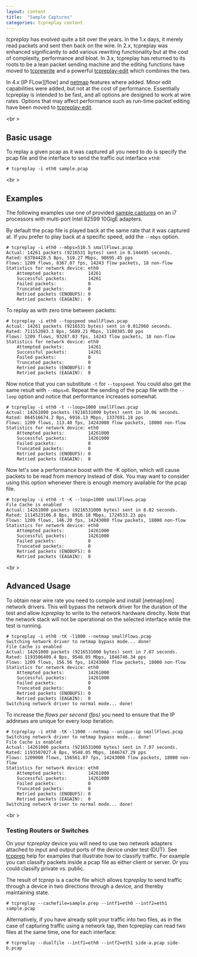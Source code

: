 ```yaml
---
layout: content
title:  "Sample Captures"
categories: tcpreplay content
---
```


*tcpreplay* has evolved quite a bit over the years. In the 1.x days, it merely read packets and sent 
then back on the wire. In 2.x, tcpreplay was enhanced significantly to add various rewriting 
functionality but at the cost of complexity, performance and bloat. 
In 3.x, tcpreplay has returned to its roots to be a lean packet sending machine 
and the editing functions have moved to [tcprewrite][] and a powerful [tcpreplay-edit][] 
which combines the two.

In 4.x [IP FLow][flow] and [netmap][nm] features where added. Minor edit capabilities 
were added, but not at the cost of 
performance. Essentially tcpreplay is intended to be fast, and all options are designed to 
work at wire rates. Options that may affect performance such as run-time packet editing have
been moved to [tcpreplay-edit][].

<br \>
## Basic usage

To replay a given pcap as it was captured all you need to do is specify the
pcap file and the interface to send the traffic out interface `eth0`:

```
# tcpreplay -i eth0 sample.pcap
```

<br \>
## Examples
The following examples use one of provided [sample captures][captures] on an i7 processors with
multi-port Intel 82599 10GigE adapters.

By default the pcap file is played back at the same rate that it was captured at.
If you prefer to play back at a specific speed, add the `--mbps` option.

```
# tcpreplay -i eth0 --mbps=510.5 smallFlows.pcap 
Actual: 14261 packets (9216531 bytes) sent in 0.144495 seconds.
Rated: 63784428.5 Bps, 510.27 Mbps, 98695.45 pps
Flows: 1209 flows, 8367.07 fps, 14243 flow packets, 18 non-flow
Statistics for network device: eth0
	Attempted packets:         14261
	Successful packets:        14261
	Failed packets:            0
	Truncated packets:         0
	Retried packets (ENOBUFS): 0
	Retried packets (EAGAIN):  0
```

To replay as with zero time between packets:

```
# tcpreplay -i eth0 --topspeed smallFlows.pcap 
Actual: 14261 packets (9216531 bytes) sent in 0.012960 seconds.
Rated: 711152083.3 Bps, 5689.21 Mbps, 1100385.80 pps
Flows: 1209 flows, 93287.03 fps, 14243 flow packets, 18 non-flow
Statistics for network device: eth0
	Attempted packets:         14261
	Successful packets:        14261
	Failed packets:            0
	Truncated packets:         0
	Retried packets (ENOBUFS): 0
	Retried packets (EAGAIN):  0
```

Now notice that you can substitute `-t` for `--topspeed`. You could also
get the same result with `--mbps=0`.  Repeat the sending of the pcap file 
with the `--loop` option and notice that performance increases somewhat.

```
# tcpreplay -i eth0 -t --loop=1000 smallFlows.pcap 
Actual: 14261000 packets (9216531000 bytes) sent in 10.06 seconds.
Rated: 864516674.2 Bps, 6916.13 Mbps, 1337691.18 pps
Flows: 1209 flows, 113.40 fps, 14243000 flow packets, 18000 non-flow
Statistics for network device: eth0
	Attempted packets:         14261000
	Successful packets:        14261000
	Failed packets:            0
	Truncated packets:         0
	Retried packets (ENOBUFS): 0
	Retried packets (EAGAIN):  0
```

Now let's see a performance boost with the -K option, which will
cause packets to be read from memory instead of disk. You may want
to consider using this option whenever there is enough memory
available for the pcap file.

```
# tcpreplay -i eth0 -t -K --loop=1000 smallFlows.pcap 
File Cache is enabled
Actual: 14261000 packets (9216531000 bytes) sent in 8.02 seconds.
Rated: 1114523106.8 Bps, 8916.18 Mbps, 1724533.23 pps
Flows: 1209 flows, 146.20 fps, 14243000 flow packets, 18000 non-flow
Statistics for network device: eth0
	Attempted packets:         14261000
	Successful packets:        14261000
	Failed packets:            0
	Truncated packets:         0
	Retried packets (ENOBUFS): 0
	Retried packets (EAGAIN):  0
```
<br \>
## Advanced Usage

To obtain near wire rate you need to compile and install [netmap]nm]
network drivers. This will bypass the network driver for the duration 
of the test and allow *tcpreplay* to write to the network hardware direclty.
Note that the network stack will not be operational on the selected interface
while the test is running.

```
# tcpreplay -i eth0 -tK -l1000 --netmap smallFlows.pcap 
Switching network driver to netmap bypass mode... done!
File Cache is enabled
Actual: 14261000 packets (9216531000 bytes) sent in 7.07 seconds.
Rated: 1193506409.4 Bps, 9548.05 Mbps, 1846746.34 pps
Flows: 1209 flows, 156.56 fps, 14243000 flow packets, 18000 non-flow
Statistics for network device: eth0
	Attempted packets:         14261000
	Successful packets:        14261000
	Failed packets:            0
	Truncated packets:         0
	Retried packets (ENOBUFS): 0
	Retried packets (EAGAIN):  0
Switching network driver to normal mode... done!
```

To increase the *flows per second (fps)* you need to ensure that
the IP addreses are unique for every loop iteration.

```
# tcpreplay -i eth0 -tK -l1000 --netmap --unique-ip smallFlows.pcap  
Switching network driver to netmap bypass mode... done!
File Cache is enabled
Actual: 14261000 packets (9216531000 bytes) sent in 7.07 seconds.
Rated: 1193507027.6 Bps, 9548.05 Mbps, 1846747.29 pps
Flows: 1209000 flows, 156561.07 fps, 14243000 flow packets, 18000 non-flow
Statistics for network device: eth0
	Attempted packets:         14261000
	Successful packets:        14261000
	Failed packets:            0
	Truncated packets:         0
	Retried packets (ENOBUFS): 0
	Retried packets (EAGAIN):  0
Switching network driver to normal mode... done!
```

<br \>
### Testing Routers or Switches

On your *tcpreplay* device you will need to use two network adapters attached
to input and output ports of the device under test (DUT). See [tcpprep][] help 
for examples that illustrate how to classify traffic. For example you can classify packets inside
a pcap file as either client or server. Or you could classify private vs. public.

The result of *tcprep* is a cache file which allows *tcpreplay* to send traffic through 
a device in two directions through a device, and thereby maintaining state. 

```
# tcpreplay --cachefile=sample.prep --intf1=eth0 --intf2=eth1 sample.pcap
```

Alternatively, if you have already split your traffic into two files, as in the case 
of capturing traffic using a network tap, then tcpreplay can read two files at the 
same time, one for each interface:

```
# tcpreplay --dualfile --intf1=eth0 --intf2=eth1 side-a.pcap side-b.pcap
```


[tcprewrite]:          tcprewrite.html
[tcpreplay-edit]:      tcpreplay-edit.html
[tcpprep]:             tcpprep.html
[nm]:                  http://info.iet.unipi.it/~luigi/netmap/
[captures]:            captures.html
